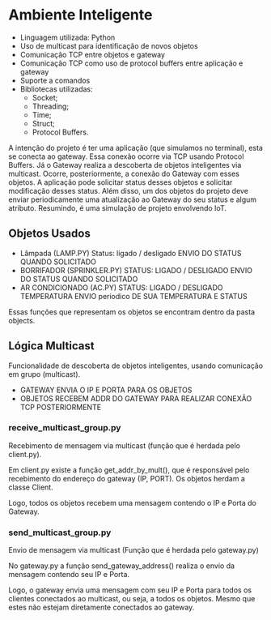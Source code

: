 # Ambiente Inteligente
- Linguagem utilizada: Python
- Uso de multicast para identificação de novos objetos
- Comunicação TCP entre objetos e gateway
- Comunicação TCP como uso de protocol buffers entre aplicação e gateway
- Suporte a comandos
- Bibliotecas utilizadas:
  - Socket;
  - Threading;
  - Time;
  - Struct;
  - Protocol Buffers.

A intenção do projeto é ter uma aplicação (que simulamos no terminal), esta se conecta ao gateway. Essa conexão ocorre via TCP usando Protocol Buffers. 
Já o Gateway realiza a descoberta de objetos inteligentes via multicast. Ocorre, posteriormente, a conexão do Gateway com esses objetos.
A aplicação pode solicitar status desses objetos e solicitar modificação desses status. Além disso, um dos objetos do projeto deve enviar periodicamente uma atualização ao Gateway do seu status e algum atributo.
Resumindo, é uma simulação de projeto envolvendo IoT. 

## Objetos Usados
- Lâmpada (LAMP.PY)
  Status: ligado / desligado
  ENVIO DO STATUS QUANDO SOLICITADO
- BORRIFADOR (SPRINKLER.PY)
  STATUS: LIGADO / DESLIGADO
  ENVIO DO STATUS QUANDO SOLICITADO
- AR CONDICIONADO (AC.PY)
  STATUS: LIGADO / DESLIGADO
  TEMPERATURA
  ENVIO periodico DE SUA TEMPERATURA E STATUS

Essas funções que representam os objetos se encontram dentro da pasta objects.

## Lógica Multicast
Funcionalidade de descoberta de objetos inteligentes, usando comunicação em grupo (multicast).
- GATEWAY ENVIA O IP E PORTA PARA OS OBJETOS
- OBJETOS RECEBEM ADDR DO GATEWAY PARA REALIZAR CONEXÃO TCP POSTERIORMENTE

### receive_multicast_group.py
Recebimento de mensagem via multicast (função que é herdada pelo client.py).

Em client.py existe a função get_addr_by_mult(), que é responsável pelo recebimento do endereço do gateway (IP, PORT). Os objetos herdam a classe Client.

Logo, todos os objetos recebem uma mensagem contendo o IP e Porta do Gateway.

### send_multicast_group.py
Envio de mensagem via multicast (Função que é herdada pelo gateway.py)

No gateway.py a função send_gateway_address() realiza o envio da mensagem contendo seu IP e Porta. 

Logo, o gateway envia uma mensagem com seu IP e Porta para todos os clientes conectados ao multicast, ou seja, a todos os objetos. Mesmo que estes não estejam diretamente conectados ao gateway.

